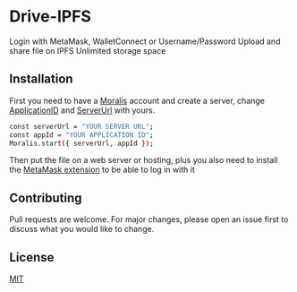 # Drive-IPFS

Login with MetaMask, WalletConnect or Username/Password Upload and share file on IPFS Unlimited storage space

## Installation

First you need to have a [Moralis](https://moralis.io/) account and create a server, 
change [ApplicationID](https://raw.githubusercontent.com/GabBen1300/Drive-IPFS/main/scripts/init.js) and [ServerUrl](https://raw.githubusercontent.com/GabBen1300/Drive-IPFS/main/scripts/init.js)
with yours.

```bash
const serverUrl = "YOUR SERVER URL";
const appId = "YOUR APPLICATION ID";
Moralis.start({ serverUrl, appId });
```
Then put the file on a web server or hosting, plus you also need to install the [MetaMask extension](https://chrome.google.com/webstore/detail/metamask/nkbihfbeogaeaoehlefnkodbefgpgknn) to be able to log in with it

## Contributing
Pull requests are welcome. For major changes, please open an issue first to discuss what you would like to change.

## License
[MIT](https://choosealicense.com/licenses/mit/)
